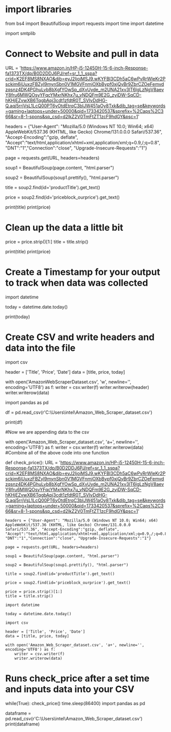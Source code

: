 # import libraries 

from bs4 import BeautifulSoup
import requests
import time
import datetime

import smtplib

# Connect to Website and pull in data

URL = 'https://www.amazon.in/HP-i5-12450H-15-6-inch-Response-fa1373TX/dp/B0D2DDJ6PJ/ref=sr_1_1_sspa?crid=K2EF8MS8NXAO&dib=eyJ2IjoiMSJ9.wKYFBl3CDh5aC6wPvRrWIeKr2Psckim6jUuxzFBZyI9mynSbn0V1MGVFnmjOXbBypf0xjQyBr9ZbrCZOeFemvdzqsnz4DK4PGhuLvb8bXgfYOwSp_dXvUyde_m2UNA21xv3lT6lgLzNgV8aevY8fru6MWQOsyYFqcYMxrNKhx7u_vNDQFm9E2G_zyiDW-SqCD-hKHjEZvwXB6TqgbApj3cdt1zfdtR0T_SVIvDdHG-Q.aqj5rrjVsL1LcQ00PT6yOtdEtrqC3blJW451aOy8Txk&dib_tag=se&keywords=gaming+laptops+under+50000&qid=1733420537&sprefix=%2Caps%2C366&sr=8-1-spons&sp_csd=d2lkZ2V0TmFtZT1zcF9hdGY&psc=1'

headers = {"User-Agent": "Mozilla/5.0 (Windows NT 10.0; Win64; x64) AppleWebKit/537.36 (KHTML, like Gecko) Chrome/131.0.0.0 Safari/537.36", "Accept-Encoding":"gzip, deflate", "Accept":"text/html,application/xhtml+xml,application/xml;q=0.9,/;q=0.8", "DNT":"1","Connection":"close", "Upgrade-Insecure-Requests":"1"}

page = requests.get(URL, headers=headers)

soup1 = BeautifulSoup(page.content, "html.parser")

soup2 = BeautifulSoup(soup1.prettify(), "html.parser")

title = soup2.find(id='productTitle').get_text()

price = soup2.find(id='priceblock_ourprice').get_text()


print(title)
print(price)



# Clean up the data a little bit

price = price.strip()[1:]
title = title.strip()

print(title)
print(price)
# Create a Timestamp for your output to track when data was collected

import datetime

today = datetime.date.today()

print(today)

# Create CSV and write headers and data into the file

import csv 

header = ['Title', 'Price', 'Date']
data = [title, price, today]


with open('AmazonWebScraperDataset.csv', 'w', newline='', encoding='UTF8') as f:
    writer = csv.writer(f)
    writer.writerow(header)
    writer.writerow(data)
    

import pandas as pd

df = pd.read_csv(r'C:\Users\intel\Amazon_Web_Scraper_dataset.csv')

print(df)


#Now we are appending data to the csv

with open('Amazon_Web_Scraper_dataset.csv', 'a+', newline='', encoding='UTF8') as f:
    writer = csv.writer(f)
    writer.writerow(data)
#Combine all of the above code into one function


def check_price():
    URL = 'https://www.amazon.in/HP-i5-12450H-15-6-inch-Response-fa1373TX/dp/B0D2DDJ6PJ/ref=sr_1_1_sspa?crid=K2EF8MS8NXAO&dib=eyJ2IjoiMSJ9.wKYFBl3CDh5aC6wPvRrWIeKr2Psckim6jUuxzFBZyI9mynSbn0V1MGVFnmjOXbBypf0xjQyBr9ZbrCZOeFemvdzqsnz4DK4PGhuLvb8bXgfYOwSp_dXvUyde_m2UNA21xv3lT6lgLzNgV8aevY8fru6MWQOsyYFqcYMxrNKhx7u_vNDQFm9E2G_zyiDW-SqCD-hKHjEZvwXB6TqgbApj3cdt1zfdtR0T_SVIvDdHG-Q.aqj5rrjVsL1LcQ00PT6yOtdEtrqC3blJW451aOy8Txk&dib_tag=se&keywords=gaming+laptops+under+50000&qid=1733420537&sprefix=%2Caps%2C366&sr=8-1-spons&sp_csd=d2lkZ2V0TmFtZT1zcF9hdGY&psc=1'

    headers = {"User-Agent": "Mozilla/5.0 (Windows NT 10.0; Win64; x64) AppleWebKit/537.36 (KHTML, like Gecko) Chrome/131.0.0.0 Safari/537.36", "Accept-Encoding":"gzip, deflate", "Accept":"text/html,application/xhtml+xml,application/xml;q=0.9,/;q=0.8", "DNT":"1","Connection":"close", "Upgrade-Insecure-Requests":"1"}

    page = requests.get(URL, headers=headers)

    soup1 = BeautifulSoup(page.content, "html.parser")

    soup2 = BeautifulSoup(soup1.prettify(), "html.parser")

    title = soup2.find(id='productTitle').get_text()

    price = soup2.find(id='priceblock_ourprice').get_text()

    price = price.strip()[1:]
    title = title.strip()

    import datetime

    today = datetime.date.today()
    
    import csv 

    header = ['Title', 'Price', 'Date']
    data = [title, price, today]

    with open('Amazon_Web_Scraper_dataset.csv', 'a+', newline='', encoding='UTF8') as f:
        writer = csv.writer(f)
        writer.writerow(data)
 
    
# Runs check_price after a set time and inputs data into your CSV

while(True):
    check_price()
    time.sleep(86400)
import pandas as pd

dataframe = pd.read_csv(r'C:\Users\intel\Amazon_Web_Scraper_dataset.csv')
print(dataframe)
